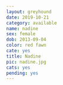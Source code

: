 ```yaml
---
layout: greyhound
date: 2019-10-21
category: available
name: nadine
sex: female
dob: 2013-09-04
color: red fawn
cate: yes
title: Nadine
pic: nadine.jpg
cats: yes
pending: yes
---
```



